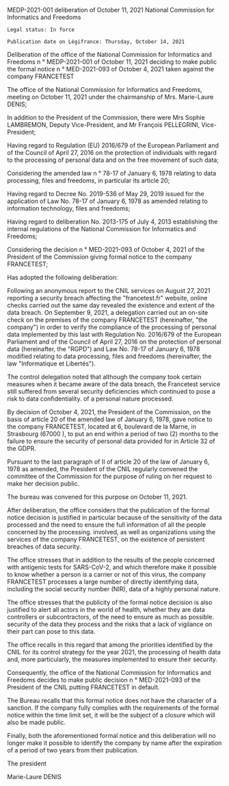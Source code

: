 MEDP-2021-001 deliberation of October 11, 2021
National Commission for Informatics and Freedoms

    Legal status: In force

    Publication date on Légifrance: Thursday, October 14, 2021

Deliberation of the office of the National Commission for Informatics and Freedoms n ° MEDP-2021-001 of October 11, 2021 deciding to make public the formal notice n ° MED-2021-093 of October 4, 2021 taken against the company FRANCETEST

The office of the National Commission for Informatics and Freedoms, meeting on October 11, 2021 under the chairmanship of Mrs. Marie-Laure DENIS;

In addition to the President of the Commission, there were Mrs Sophie LAMBREMON, Deputy Vice-President, and Mr François PELLEGRINI, Vice-President;

Having regard to Regulation (EU) 2016/679 of the European Parliament and of the Council of April 27, 2016 on the protection of individuals with regard to the processing of personal data and on the free movement of such data;

Considering the amended law n ° 78-17 of January 6, 1978 relating to data processing, files and freedoms, in particular its article 20;

Having regard to Decree No. 2019-536 of May 29, 2019 issued for the application of Law No. 78-17 of January 6, 1978 as amended relating to information technology, files and freedoms;

Having regard to deliberation No. 2013-175 of July 4, 2013 establishing the internal regulations of the National Commission for Informatics and Freedoms;

Considering the decision n ° MED-2021-093 of October 4, 2021 of the President of the Commission giving formal notice to the company FRANCETEST;

Has adopted the following deliberation:

Following an anonymous report to the CNIL services on August 27, 2021 reporting a security breach affecting the "francetest.fr" website, online checks carried out the same day revealed the existence and extent of the data breach. On September 9, 2021, a delegation carried out an on-site check on the premises of the company FRANCETEST (hereinafter, "the company") in order to verify the compliance of the processing of personal data implemented by this last with Regulation No. 2016/679 of the European Parliament and of the Council of April 27, 2016 on the protection of personal data (hereinafter, the "RGPD") and Law No. 78-17 of January 6, 1978 modified relating to data processing, files and freedoms (hereinafter, the law "Informatique et Libertés").

The control delegation noted that although the company took certain measures when it became aware of the data breach, the Francetest service still suffered from several security deficiencies which continued to pose a risk to data confidentiality. of a personal nature processed.

By decision of October 4, 2021, the President of the Commission, on the basis of article 20 of the amended law of January 6, 1978, gave notice to the company FRANCETEST, located at 6, boulevard de la Marne, in Strasbourg (67000 ), to put an end within a period of two (2) months to the failure to ensure the security of personal data provided for in Article 32 of the GDPR.

Pursuant to the last paragraph of II of article 20 of the law of January 6, 1978 as amended, the President of the CNIL regularly convened the committee of the Commission for the purpose of ruling on her request to make her decision public.

The bureau was convened for this purpose on October 11, 2021.

After deliberation, the office considers that the publication of the formal notice decision is justified in particular because of the sensitivity of the data processed and the need to ensure the full information of all the people concerned by the processing. involved, as well as organizations using the services of the company FRANCETEST, on the existence of persistent breaches of data security.

The office stresses that in addition to the results of the people concerned with antigenic tests for SARS-CoV-2, and which therefore make it possible to know whether a person is a carrier or not of this virus, the company FRANCETEST processes a large number of directly identifying data, including the social security number (NIR), data of a highly personal nature.

The office stresses that the publicity of the formal notice decision is also justified to alert all actors in the world of health, whether they are data controllers or subcontractors, of the need to ensure as much as possible. security of the data they process and the risks that a lack of vigilance on their part can pose to this data.

The office recalls in this regard that among the priorities identified by the CNIL for its control strategy for the year 2021, the processing of health data and, more particularly, the measures implemented to ensure their security.

Consequently, the office of the National Commission for Informatics and Freedoms decides to make public decision n ° MED-2021-093 of the President of the CNIL putting FRANCETEST in default.

The Bureau recalls that this formal notice does not have the character of a sanction. If the company fully complies with the requirements of the formal notice within the time limit set, it will be the subject of a closure which will also be made public.

Finally, both the aforementioned formal notice and this deliberation will no longer make it possible to identify the company by name after the expiration of a period of two years from their publication.

The president

Marie-Laure DENIS
